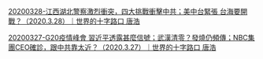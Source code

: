 [20200328-江西湖北警察激烈衝突，四大挑戰衝擊中共；美中台緊張 台海要開戰？（2020.3.28）｜世界的十字路口 唐浩](/世界的十字路口_唐浩/20200328_ghpSDsFmQaY.html)

[20200327-G20疫情峰會 習近平透露甚麼信號；武漢清零？發燒仍頻傳；NBC集團CEO確診，跟中共靠太近？（2020.3.27）｜世界的十字路口 唐浩](/世界的十字路口_唐浩/20200327_CmaiC4iUs44.html)

